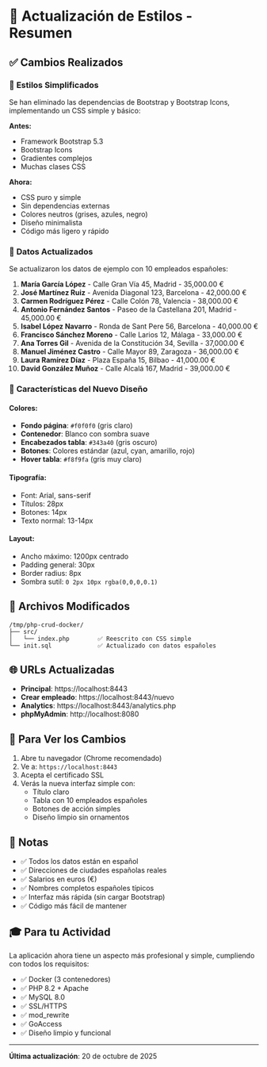 # 🎨 Actualización de Estilos - Resumen

## ✅ Cambios Realizados

### 🎨 **Estilos Simplificados**

Se han eliminado las dependencias de Bootstrap y Bootstrap Icons, implementando un CSS simple y básico:

**Antes:**
- Framework Bootstrap 5.3
- Bootstrap Icons
- Gradientes complejos
- Muchas clases CSS

**Ahora:**
- CSS puro y simple
- Sin dependencias externas
- Colores neutros (grises, azules, negro)
- Diseño minimalista
- Código más ligero y rápido

### 👥 **Datos Actualizados**

Se actualizaron los datos de ejemplo con 10 empleados españoles:

1. **María García López** - Calle Gran Vía 45, Madrid - 35,000.00 €
2. **José Martínez Ruiz** - Avenida Diagonal 123, Barcelona - 42,000.00 €
3. **Carmen Rodríguez Pérez** - Calle Colón 78, Valencia - 38,000.00 €
4. **Antonio Fernández Santos** - Paseo de la Castellana 201, Madrid - 45,000.00 €
5. **Isabel López Navarro** - Ronda de Sant Pere 56, Barcelona - 40,000.00 €
6. **Francisco Sánchez Moreno** - Calle Larios 12, Málaga - 33,000.00 €
7. **Ana Torres Gil** - Avenida de la Constitución 34, Sevilla - 37,000.00 €
8. **Manuel Jiménez Castro** - Calle Mayor 89, Zaragoza - 36,000.00 €
9. **Laura Ramírez Díaz** - Plaza España 15, Bilbao - 41,000.00 €
10. **David González Muñoz** - Calle Alcalá 167, Madrid - 39,000.00 €

### 🎯 **Características del Nuevo Diseño**

#### Colores:
- **Fondo página**: `#f0f0f0` (gris claro)
- **Contenedor**: Blanco con sombra suave
- **Encabezados tabla**: `#343a40` (gris oscuro)
- **Botones**: Colores estándar (azul, cyan, amarillo, rojo)
- **Hover tabla**: `#f8f9fa` (gris muy claro)

#### Tipografía:
- Font: Arial, sans-serif
- Títulos: 28px
- Botones: 14px
- Texto normal: 13-14px

#### Layout:
- Ancho máximo: 1200px centrado
- Padding general: 30px
- Border radius: 8px
- Sombra sutil: `0 2px 10px rgba(0,0,0,0.1)`

## 📁 Archivos Modificados

```
/tmp/php-crud-docker/
├── src/
│   └── index.php        ✅ Reescrito con CSS simple
└── init.sql             ✅ Actualizado con datos españoles
```

## 🌐 URLs Actualizadas

- **Principal**: https://localhost:8443
- **Crear empleado**: https://localhost:8443/nuevo
- **Analytics**: https://localhost:8443/analytics.php
- **phpMyAdmin**: http://localhost:8080

## 🔄 Para Ver los Cambios

1. Abre tu navegador (Chrome recomendado)
2. Ve a: `https://localhost:8443`
3. Acepta el certificado SSL
4. Verás la nueva interfaz simple con:
   - Título claro
   - Tabla con 10 empleados españoles
   - Botones de acción simples
   - Diseño limpio sin ornamentos

## 📝 Notas

- ✅ Todos los datos están en español
- ✅ Direcciones de ciudades españolas reales
- ✅ Salarios en euros (€)
- ✅ Nombres completos españoles típicos
- ✅ Interfaz más rápida (sin cargar Bootstrap)
- ✅ Código más fácil de mantener

## 🎓 Para tu Actividad

La aplicación ahora tiene un aspecto más profesional y simple, cumpliendo con todos los requisitos:

- ✅ Docker (3 contenedores)
- ✅ PHP 8.2 + Apache
- ✅ MySQL 8.0
- ✅ SSL/HTTPS
- ✅ mod_rewrite
- ✅ GoAccess
- ✅ Diseño limpio y funcional

---

**Última actualización**: 20 de octubre de 2025
